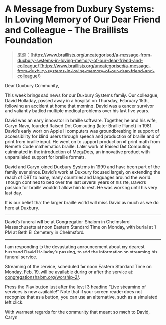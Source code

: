 <!--yml
category: 未分类
date: 2024-05-27 14:34:20
-->

# A Message from Duxbury Systems: In Loving Memory of Our Dear Friend and Colleague – The Braillists Foundation

> 来源：[https://www.braillists.org/uncategorised/a-message-from-duxbury-systems-in-loving-memory-of-our-dear-friend-and-colleague/](https://www.braillists.org/uncategorised/a-message-from-duxbury-systems-in-loving-memory-of-our-dear-friend-and-colleague/)

Dear Duxbury Community,

This week brings sad news for our Duxbury Systems family. Our colleague, David Holladay, passed away in a hospital on Thursday, February 15th, following an accident at home that morning. David was a cancer survivor and valiantly battled multiple medical problems over his last five years.

David was an early innovator in braille software. Together, he and his wife, Caryn Navy, founded Raised Dot Computing (later Braille Planet) in 1981\. David’s early work on Apple II computers was groundbreaking in support of accessibility for blind users through speech and production of braille and of print from braille input. He went on to support production of print math from Nemeth Code mathematics braille. Later work at Raised Dot Computing culminated in the introduction of MegaDots, an innovative product with unparalleled support for braille formats.

David and Caryn joined Duxbury Systems in 1999 and have been part of the family ever since. David’s work at Duxbury focused largely on extending the reach of DBT to many, many countries and languages around the world. Though confined to bed over the last several years of his life, David’s passion for braille wouldn’t allow him to rest. He was working until his very last day.

It is our belief that the larger braille world will miss David as much as we do here at Duxbury.

* * *

David’s funeral will be at Congregation Shalom in Chelmsford Massachusetts at noon Eastern Standard Time on Monday, with burial at 1 PM at Beth El Cemetery in Chelmsford.

* * *

I am responding to the devastating announcement about my dearest husband David Holladay’s passing, to add the information on streaming his funeral service.

Streaming of the service, scheduled for noon Eastern Standard Time on Monday, Feb. 19, will be available during or after the service at: [congregationshalom.org/worship-2/](https://congregationshalom.org/worship-2/).

Press the Play button just after the level 3 heading “Live streaming of services is now available!” Note that if your screen reader does not recognize that as a button, you can use an alternative, such as a simulated left click.

With warmest regards for the community that meant so much to David,
Caryn